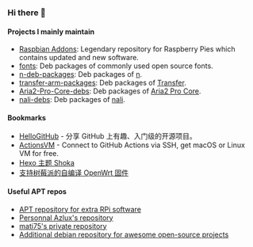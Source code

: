 ### Hi there 👋

#### Projects I mainly maintain
- [Raspbian Addons](https://github.com/raspbian-addons/raspbian-addons): Legendary repository for Raspberry Pies which contains updated and new software.
- [fonts](https://github.com/hmsjy2017/fonts): Deb packages of commonly used open source fonts.
- [n-deb-packages](https://github.com/hmsjy2017/n-deb-packages): Deb packages of [n](https://github.com/tj/n).
- [transfer-arm-packages](https://github.com/hmsjy2017/transfer-arm-packages): Deb packages of [Transfer](https://github.com/Mikubill/transfer).
- [Aria2-Pro-Core-debs](https://github.com/hmsjy2017/Aria2-Pro-Core-debs): Deb packages of [Aria2 Pro Core](https://github.com/P3TERX/Aria2-Pro-Core).
- [nali-debs](https://github.com/hmsjy2017/nali-debs): Deb packages of [nali](https://github.com/zu1k/nali).
<!-- 
Coming soon:
aliyundrive-webdav https://github.com/messense/aliyundrive-webdav
BBDown https://github.com/nilaoda/BBDown
dragonwell8 https://github.com/alibaba/dragonwell8。
    other versions: https://dragonwell-jdk.io
Need compile
nushell https://github.com/nushell/nushell
nvui https://github.com/rohit-px2/nvui
nnn https://github.com/jarun/nnn
mgba https://github.com/mgba-emu/mgba
--->

#### Bookmarks
- [HelloGitHub](https://github.com/521xueweihan/HelloGitHub) - 分享 GitHub 上有趣、入门级的开源项目。
- [ActionsVM](https://github.com/hmsjy2017/ActionsVM/actions) - Connect to GitHub Actions via SSH, get macOS or Linux VM for free.
- [Hexo 主题 Shoka](https://github.com/amehime/hexo-theme-shoka)
- [支持树莓派的自编译 OpenWrt 固件](https://github.com/SuLingGG/OpenWrt-Rpi)

#### Useful APT repos
- [APT repository for extra RPi software](https://github.com/raspbian-addons/raspbian-addons)
- [Personnal Azlux's repository](https://packages.azlux.fr)
- [mati75's private repository](https://repozytorium.mati75.eu)
- [Additional debian repository for awesome open-source projects](https://github.com/coslyk/debianopt-repo)
<!--
**hmsjy2017/hmsjy2017** is a ✨ _special_ ✨ repository because its `README.md` (this file) appears on your GitHub profile.

Here are some ideas to get you started:

- 🔭 I’m currently working on ...
- 🌱 I’m currently learning ...
- 👯 I’m looking to collaborate on ...
- 🤔 I’m looking for help with ...
- 💬 Ask me about ...
- 📫 How to reach me: ...
- 😄 Pronouns: ...
- ⚡ Fun fact: ...
-->
